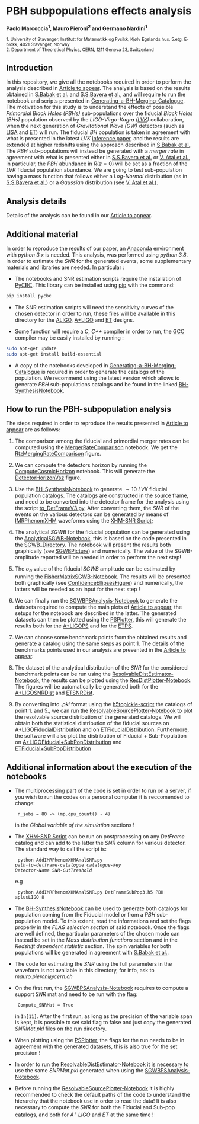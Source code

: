 
# PBH subpopulations effects analysis
**Paolo Marcoccia<sup>1</sup>, Mauro Pieroni<sup>2</sup> and Germano Nardini<sup>1</sup>**

<sub>1. University of Stavanger, Institutt for Matematikk og Fysikk, Kjølv Egelands hus, 5.etg, E-blokk, 4021 Stavanger, Norway </sub>  
<sub>2. Department of Theoretical Phyics, CERN, 1211 Geneva 23, Switzerland</sub>  

## Introduction ##

In this repository, we give all the notebooks required in order to perform the analysis described in [Article to appear](https://www.lifewire.com/thmb/YKCp3LuI-r3vTaaQufVOETpI-CM=/1500x0/filters:no_upscale():max_bytes(150000):strip_icc()/google-404-error-0f9029ad5ea14b2db1cddb65d8188f69.png).
The analysis is based on the results obtained in [S.Babak et al.](https://inspirehep.net/literature/2651157) and [S.S.Bavera et al.](https://arxiv.org/abs/2109.05836), and will require to run the notebook and scripts presented in [Generating-a-BH-Merging-Catalogue](https://github.com/KuZa91/Generating-a-BH-Merging-Catalogue).  
The motivation for this study is to understand the effects of possible _Primordial Black Holes (PBHs)_ sub-populations over the fiducial _Black Holes (BHs)_ population observed by the _LIGO-Virgo-Kagra ([LVK](https://www.ligo.org/))_ collaboration, when the next generation of _Gravitational Wave (GW)_ detectors (such as [LISA](https://www.elisascience.org/) and [ET](https://www.einsteintelescope.nl/en/)) will run.
The fiducial _BH_ population is taken in agreement with what is presented in the latest _LVK_ [inference paper]((https://arxiv.org/abs/2111.03634)), and the results are extended at higher redshifts using the approach described in [S.Babak et al.](https://iopscience.iop.org/article/10.1088/1475-7516/2023/08/034). The _PBH_ sub-populations will instead be generated with a _merger rate_ in agreement with what is presented either in [S.S.Bavera et al.](https://arxiv.org/abs/2109.05836) or [V. Atal et al.](https://arxiv.org/abs/2201.12218), in particular, the _PBH_ abundance in $R(z = 0)$ will be set as a fraction of the _LVK_ fiducial population abundance.
We are going to test sub-population having a mass function that follows either a _Log-Normal_ distribution (as in [S.S.Bavera et al.](https://arxiv.org/abs/2109.05836)) or a _Gaussian_ distribution (see [V. Atal et al.](https://arxiv.org/abs/2201.12218)).

## Analysis details ##

Details of the analysis can be found in our [Article to appear](https://www.lifewire.com/thmb/YKCp3LuI-r3vTaaQufVOETpI-CM=/1500x0/filters:no_upscale():max_bytes(150000):strip_icc()/google-404-error-0f9029ad5ea14b2db1cddb65d8188f69.png).

## Additional material ##

In order to reproduce the results of our paper, an [Anaconda](https://www.anaconda.com/distribution/) environment with _python 3.x_ is needed.
This analysis, was performed using _python 3.8_. In order to estimate the _SNR_ for the generated events, some supplementary materials and libraries are needed.
In particular :

- The notebooks and SNR estimation scripts require the installation of [PyCBC](https://pycbc.org/). This library can be installed using [pip](https://pip.pypa.io/en/stable/) with the command:
```sh
pip install pycbc
```
- The SNR estimation scripts will need the sensitivity curves of the chosen detector in order to run, these files will be available in this directory for the [ALIGO](https://github.com/KuZa91/PBH_subpopulations_effects_analysis/blob/main/ALigoSens.txt), [A+LIGO](https://github.com/KuZa91/PBH_subpopulations_effects_analysis/blob/main/AplusDesign.txt) and [ET](https://github.com/KuZa91/PBH_subpopulations_effects_analysis/blob/main/ETSens.txt) designs.

- Some function will require a _C_, _C++_ compiler in order to run, the [GCC](https://gcc.gnu.org/) compiler may be easily installed by running : 

```sh
sudo apt-get update
sudo apt-get install build-essential
```

- A copy of the notebooks developed in [Generating-a-BH-Merging-Catalogue](https://github.com/KuZa91/Generating-a-BH-Merging-Catalogue/tree/master) is required in order to generate the catalogs of the population. We recommend using the latest version which allows to generate _PBH_ sub-populations catalogs and be found in the linked [BH-SynthesisNotebook](https://github.com/KuZa91/Generating-a-BH-Merging-Catalogue/blob/master/BHCatalogV8.0.ipynb).

## How to run the PBH-subpopulation analysis ##

The steps required in order to reproduce the results presented in [Article to appear](https://www.lifewire.com/thmb/YKCp3LuI-r3vTaaQufVOETpI-CM=/1500x0/filters:no_upscale():max_bytes(150000):strip_icc()/google-404-error-0f9029ad5ea14b2db1cddb65d8188f69.png) are as follows:

1. The comparison among the fiducial and primordial merger rates can be computed using the [MergerRateComparison](https://github.com/KuZa91/PBH_subpopulations_effects_analysis/blob/main/MergerRateComparison.ipynb) notebook. We get the [RtzMergingRateComparison](https://github.com/KuZa91/PBH_subpopulations_effects_analysis/blob/main/RtzMergingRateComparison.png) figure.

2. We can compute the detectors horizon by running the [ComputeCosmicHorizon](https://github.com/KuZa91/PBH_subpopulations_effects_analysis/blob/main/ComputeCosmicHorizon.ipynb) notebook. This will generate the [DetectorHorizonVsz](https://github.com/KuZa91/PBH_subpopulations_effects_analysis/blob/main/DetectorHorizonVsz.png) figure. 

3. Use the [BH-SynthesisNotebook](https://github.com/KuZa91/Generating-a-BH-Merging-Catalogue/blob/master/BHCatalogV8.0.ipynb) to generate $\sim 10$ _LVK_ fiducial population catalogs. The catalogs are constructed in the source frame, and need to be converted into the detector frame for the analysis using the script [to_DetFrameV3.py](https://github.com/KuZa91/PBH_subpopulations_effects_analysis/blob/main/to_DetFrameV3.py). After converting them, the _SNR_ of the events on the various detectors can be generated by means of [IMRPhenomXHM](https://arxiv.org/abs/2004.06503) waveforms using the [XHM-SNR Script](https://github.com/KuZa91/PBH_subpopulations_effects_analysis/blob/main/AddIMRPhenomXHMAnalSNR.py);

4. The analytical _SGWB_ for the fiducial population can be generated using the [AnalyticalSGWB-Notebook](https://github.com/KuZa91/PBH_subpopulations_effects_analysis/blob/main/AnalyticSGWB.ipynb), this is based on the code presented in the [SGWB_Directory](https://github.com/KuZa91/Constructing-an-Analytic-SGWB). The notebook will present the results both graphically (see [SGWBPicture](https://github.com/KuZa91/PBH_subpopulations_effects_analysis/blob/main/SGWB%26Sensitivity_curves.png)) and numerically. The value of the SGWB-amplitude reported will be needed in order to perform the next step!

5. The $\sigma_\alpha$ value of the fiducial _SGWB_ amplitude can be estimated by running the [FisherMatrixSGWB-Notebook](https://github.com/KuZa91/PBH_subpopulations_effects_analysis/blob/main/FisherMatrixSGWB.ipynb). The results will be presented both graphically (see [ConfidenceEllipsesFigure](https://github.com/KuZa91/PBH_subpopulations_effects_analysis/blob/main/ConfidenceEllipses.png)) and numerically, the latters will be needed as an input for the next step !

6. We can finally run the [SGWBPSAnalysis-Notebook](https://github.com/KuZa91/PBH_subpopulations_effects_analysis/blob/main/SGWBPSAnalv2.1.ipynb) to generate the datasets required to compute the main plots of [Article to appear](https://www.lifewire.com/thmb/YKCp3LuI-r3vTaaQufVOETpI-CM=/1500x0/filters:no_upscale():max_bytes(150000):strip_icc()/google-404-error-0f9029ad5ea14b2db1cddb65d8188f69.png), the setups for the notebook are described in the latter. The generated datasets can then be plotted using the [PSPlotter](https://github.com/KuZa91/PBH_subpopulations_effects_analysis/blob/main/PSPlotter.ipynb), this will generate the results both for the [A+LIGOPS](https://github.com/KuZa91/PBH_subpopulations_effects_analysis/blob/main/1yrLIGORtSGWBPSLNPDF.png) and for the [ETPS](https://github.com/KuZa91/PBH_subpopulations_effects_analysis/blob/main/1yrETRtSGWBPSLNPDF.png).

7. We can choose some benchmark points from the obtained results and generate a catalog using the same steps as point $1.$  The details of the benchmarks points used in our analysis are presented in the [Article to appear](https://www.lifewire.com/thmb/YKCp3LuI-r3vTaaQufVOETpI-CM=/1500x0/filters:no_upscale():max_bytes(150000):strip_icc()/google-404-error-0f9029ad5ea14b2db1cddb65d8188f69.png).

8. The dataset of the analytical distribution of the _SNR_ for the considered benchmark points can be run using the [ResolvableDistEstimator-Notebook](https://github.com/KuZa91/PBH_subpopulations_effects_analysis/blob/main/ResolvableDistEstimator.ipynb), the results can be plotted using the [ResDistPlotter-Notebook](https://github.com/KuZa91/PBH_subpopulations_effects_analysis/blob/main/ResDistPlotter.ipynb). The figures will be automatically be generated both for the [A+LIGOSNRDist](https://github.com/KuZa91/PBH_subpopulations_effects_analysis/blob/main/apLIGOSNRB8ResDistGs.png) and [ETSNRDist](https://github.com/KuZa91/PBH_subpopulations_effects_analysis/blob/main/ETLIGOSNRB8ResDistGs.png).

9. By converting into _.pkl_ format using the [h5topickle-script](https://github.com/KuZa91/PBH_subpopulations_effects_analysis/blob/main/h5toPickle.py) the catalogs of point $1.$ and $5.$, we can run the [ResolvableSourcePlotter-Notebook](https://github.com/KuZa91/PBH_subpopulations_effects_analysis/blob/main/ResSourcePlotter.ipynb) to plot the resolvable source distribution of the generated catalogs. We will obtain both the statistical distribution of the fiducial sources on [A+LIGOFiducialDistribution](https://github.com/KuZa91/PBH_subpopulations_effects_analysis/blob/main/apLIGOSNRB8EventDistLogBinFidMod.png) and on [ETFiducialDistribution](https://github.com/KuZa91/PBH_subpopulations_effects_analysis/blob/main/ETSNRB8EventDistLogBinFidMod.png). Furthermore, the software will also plot the distribution of Fiducial + Sub-Population on [A+LIGOFiducial+SubPopDistribution](https://github.com/KuZa91/PBH_subpopulations_effects_analysis/blob/main/apLIGOSNRB8EventDistLogBinPlusLNSubPopNum.png) and [ETFiducial+SubPopDistribution](https://github.com/KuZa91/PBH_subpopulations_effects_analysis/blob/main/ETSNRB8EventDistLogBinPlusLNSubPopNum.png)


## Additional information about the execution of the notebooks

- The multiprocessing part of the code is set in order to run on a server, if you wish to run the codes on a personal computer it is reccomended to change:

  <code> n_jobs = 80  ->  (mp.cpu_count() - 4) </code>

  in the _Global variable of the simulation_ sections !

- The [XHM-SNR Script](https://github.com/KuZa91/PBH_subpopulations_effects_analysis/blob/main/AddIMRPhenomXHMAnalSNR.py) can be run on postprocessing on any _DetFrame_ catalog and can add to 
  the latter the _SNR_ column for various
  detector. The standard way to call the script is:
   
  <code> python AddIMRPhenomXHMAnalSNR.py _path-to-detframe-catalogue_ _catalogue-key_ _Detector-Name_ _SNR-CutTreshold_ </code>

  e.g

  <code> python AddIMRPhenomXHMAnalSNR.py DetFrameSubPop3.h5 PBH aplusLIGO 8 </code>

- The [BH-SynthesisNotebook](https://github.com/KuZa91/Generating-a-BH-Merging-Catalogue/blob/master/BHCatalogV8.0.ipynb) can be used to generate both catalogs for population coming from the Fiducial model or from a _PBH_ sub-population model. To this extent, read the informations and set the flags properly in the _FLAG selection section_ of said notebook. Once the flags are well defined, the particular parameters of the chosen mode can instead be set in the _Mass distribution functions_ section and in the _Redshift dependent statistic_ section. The spin variables for both populations will be generated in agreement with [S.Babak et al.](https://inspirehep.net/literature/2651157).

- The code for estimating the _SNR_ using the full parameters in the waveform is not available in this directory, for info, ask to _mauro.pieroni@cern.ch_

- On the first run, the [SGWBPSAnalysis-Notebook](https://github.com/KuZa91/PBH_subpopulations_effects_analysis/blob/main/SGWBPSAnalv2.1.ipynb) requires to compute a support _SNR_ mat and need to be run with the flag:

  <code> Compute_SNRMat = True </code> 

  in <code>In[11]</code>. After the first run, as long as the precision of the variable span is kept, it is possible to set said flag to false and just copy the generated _SNRMat.pkl_ files on the run directory. 
  
- When plotting using the [PSPlotter](https://github.com/KuZa91/PBH_subpopulations_effects_analysis/blob/main/PSPlotter.ipynb), the flags for the run needs to be in agreement with the generated datasets, this is also true for the set precision !

- In order to run the [ResolvableDistEstimator-Notebook](https://github.com/KuZa91/PBH_subpopulations_effects_analysis/blob/main/ResolvableDistEstimator.ipynb) it is necessary to use the same _SNRMat.pkl_ generated when using the [SGWBPSAnalysis-Notebook](https://github.com/KuZa91/PBH_subpopulations_effects_analysis/blob/main/SGWBPSAnalv2.1.ipynb).

- Before running the [ResolvableSourcePlotter-Notebook](https://github.com/KuZa91/PBH_subpopulations_effects_analysis/blob/main/ResSourcePlotter.ipynb) it is highly recommended to check the default paths of the code to understand the hierarchy that the notebook use in order to read the data! It is also necessary to compute the _SNR_ for both the Fiducial and Sub-pop catalogs, and both for $A^+$ _LIGO_ and $ET$ at the same time !

